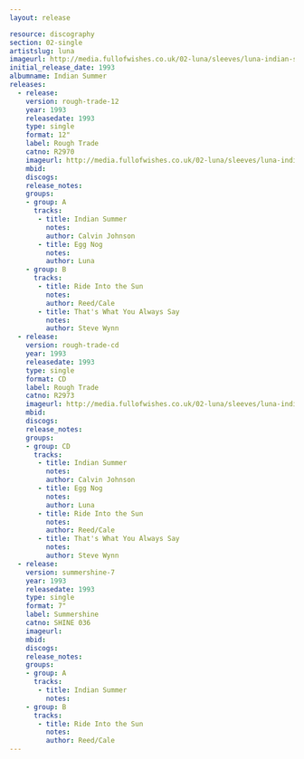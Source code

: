 ```yaml
---
layout: release

resource: discography
section: 02-single
artistslug: luna
imageurl: http://media.fullofwishes.co.uk/02-luna/sleeves/luna-indian-summer.jpg
initial_release_date: 1993
albumname: Indian Summer
releases:
  - release: 
    version: rough-trade-12
    year: 1993
    releasedate: 1993
    type: single
    format: 12"
    label: Rough Trade
    catno: R2970
    imageurl: http://media.fullofwishes.co.uk/02-luna/sleeves/luna-indian-summer.jpg
    mbid: 
    discogs: 
    release_notes: 
    groups:
    - group: A
      tracks:
       - title: Indian Summer
         notes: 
         author: Calvin Johnson
       - title: Egg Nog
         notes: 
         author: Luna
    - group: B
      tracks:
       - title: Ride Into the Sun
         notes: 
         author: Reed/Cale
       - title: That's What You Always Say
         notes: 
         author: Steve Wynn
  - release: 
    version: rough-trade-cd
    year: 1993
    releasedate: 1993
    type: single
    format: CD
    label: Rough Trade
    catno: R2973
    imageurl: http://media.fullofwishes.co.uk/02-luna/sleeves/luna-indian-summer.jpg
    mbid: 
    discogs: 
    release_notes: 
    groups:
    - group: CD
      tracks:
       - title: Indian Summer
         notes: 
         author: Calvin Johnson
       - title: Egg Nog
         notes: 
         author: Luna
       - title: Ride Into the Sun
         notes: 
         author: Reed/Cale
       - title: That's What You Always Say
         notes: 
         author: Steve Wynn
  - release: 
    version: summershine-7
    year: 1993
    releasedate: 1993
    type: single
    format: 7"
    label: Summershine
    catno: SHINE 036
    imageurl: 
    mbid: 
    discogs: 
    release_notes: 
    groups:
    - group: A
      tracks:
       - title: Indian Summer
         notes: 
    - group: B
      tracks:
       - title: Ride Into the Sun
         notes: 
         author: Reed/Cale
---
```

